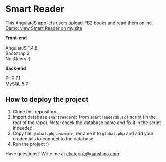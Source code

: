 # Smart Reader
This AngularJS app lets users upload FB2 books and read them online.  
[Demo: view Smart Reader on my site](http://smart-reader.ganshina.com/) 

**Front-end**  

AngularJS 1.4.8  
Bootstrap 3  
No jQuery :) 

**Back-end**  

PHP 7.1  
MySQL 5.7  

## How to deploy the project 

1. Clone this repository. 
1. Import database `smartreaderdb` from `smartreaderdb.sql` script (in the root of the repo). _Note:_ check the database name and fix it in the script if needed.
1. Copy file `global.php.example`, rename it to `global.php` and add your credentials to connect to the database. 
1. Run the project :) 

Have questions? Write me at ekaterina@ganshina.com 
